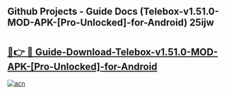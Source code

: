 ## Github Projects - Guide Docs (Telebox-v1.51.0-MOD-APK-[Pro-Unlocked]-for-Android) 25ijw

# <h2><a href="https://apkcomod.com?title=Telebox-v1.51.0-MOD-APK-[Pro-Unlocked]-for-Android">🔗👉 🔴 Guide-Download-Telebox-v1.51.0-MOD-APK-[Pro-Unlocked]-for-Android </a></h2>

[![acn](https://github.com/user-attachments/assets/0f9c940e-d8b0-45ae-aac7-cd30a18b3e1c)](https://apkcomod.com?title=Telebox-v1.51.0-MOD-APK-[Pro-Unlocked]-for-Android)

